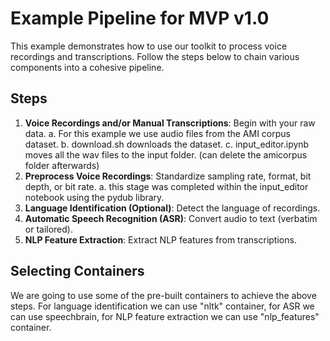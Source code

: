 # Example Pipeline for MVP v1.0

This example demonstrates how to use our toolkit to process voice recordings and transcriptions. Follow the steps below to chain various components into a cohesive pipeline.

## Steps

1. **Voice Recordings and/or Manual Transcriptions**: Begin with your raw data.
    a. For this example we use audio files from the AMI corpus dataset.
    b. download.sh downloads the dataset.
    c. input_editor.ipynb moves all the wav files to the input folder. (can delete the amicorpus folder afterwards)
2. **Preprocess Voice Recordings**: Standardize sampling rate, format, bit depth, or bit rate.
    a. this stage was completed within the input_editor notebook using the pydub library.
3. **Language Identification (Optional)**: Detect the language of recordings.
4. **Automatic Speech Recognition (ASR)**: Convert audio to text (verbatim or tailored).
5. **NLP Feature Extraction**: Extract NLP features from transcriptions.


## Selecting Containers
We are going to use some of the pre-built containers to achieve the above steps. For language identification we can use "nltk" container, for ASR we can use speechbrain, for NLP feature extraction we can use "nlp_features" container.


